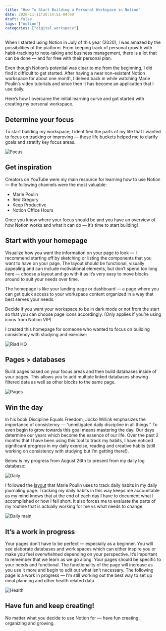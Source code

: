 ```yaml
---
title: "How To Start Building a Personal Workspace in Notion"
date: 2020-11-11T20:14:51-04:00
draft: false
tags: ["notion"]
categories: ["digital workspace"]
---
```


When I started using Notion in July of this year (2020), I was amazed by the possibilities of the platform. From keeping track of personal growth with habit-tracking to note-taking and business management, there is a lot that can be done — and for free with their personal plan.

Even though Notion’s potential was clear to me from the beginning, I did find it difficult to get started. After having a near non-existent Notion workspace for about one month, I delved back in while watching Marie Poulin’s video tutorials and since then it has become an application that I use daily.

Here’s how I overcame the initial learning curve and got started with creating my personal workspace.

## Determine your focus

To start building my workspace, I identified the parts of my life that I wanted to focus on tracking or improving — these life buckets helped me to clarify goals and stratify key focus areas.

![Focus](/posts/04/04-focus.png)

## Get inspiration

Creators on YouTube were my main resource for learning how to use Notion — the following channels were the most valuable:

- Marie Poulin
- Red Gregory
- Keep Productive
- Notion Office Hours

Once you know where your focus should be and you have an overview of how Notion works and what it can do — it’s time to start building!

## Start with your homepage

Visualize how you want the information on your page to look — I recommend starting off by sketching or listing the components that you want to have on your page. The layout should be functional, visually appealing and can include motivational elements, but don’t spend too long here — choose a layout and go with it as it’s very easy to move blocks around to suit your needs over time.

The homepage is like your landing page or dashboard — a page where you can get quick access to your workspace content organized in a way that best serves your needs.

Decide if you want your workspace to be in dark mode or not from the start so that you can choose page icons accordingly. (Only applies if you’re using icons from Notion VIP)

I created this homepage for someone who wanted to focus on building consistency with studying and exercise:

![Riad HQ](/posts/04/04-riad.png)

## Pages > databases

Build pages based on your focus areas and then build databases inside of your pages. This allows you to add multiple linked databases showing filtered data as well as other blocks to the same page.

![Pages](/posts/04/04-pages.png)

## Win the day

In his book Discipline Equals Freedom, Jocko Willink emphasizes the importance of consistency — “unmitigated daily discipline in all things.” To even begin to grow towards this goal means mastering the day. Our days determine our years which become the essence of our life. Over the past 2 months that I have been using this tool to track my habits, I have noticed significant progress in my daily exercise, reading and creative habits (still working on consistency with studying but I’m getting there!).

Below is my progress from August 26th to present from my daily log database:

![Daily](/posts/04/04-daily.jpeg)

I followed the [layout](https://www.youtube.com/watch?v=1Z06fqYhNgM&t=451s) that Marie Poulin uses to track daily habits in my daily journaling page. Tracking my daily habits in this way keeps me accountable as my mind knows that at the end of each day I have to document what I accomplished or how I fell short. It also forces me to evaluate the parts of my routine that is actually working for me vs what needs to change.

![Daily main](/posts/04/04-daily-main.png)

## It’s a work in progress

Your pages don’t have to be perfect — especially as a beginner. You will see elaborate databases and work spaces which can either inspire you or make you feel overwhelmed depending on your perspective. It’s important to remember that we learn as we go along. Your pages should be specific to your needs and functional. The functionality of the page will increase as you use it more and begin to edit out what isn’t necessary. The following page is a work in progress — I’m still working out the best way to set up meal planning and other health related data.

![Health](/posts/04/04-health.png)

## Have fun and keep creating!

No matter what you decide to use Notion for — have fun creating, organizing and growing.